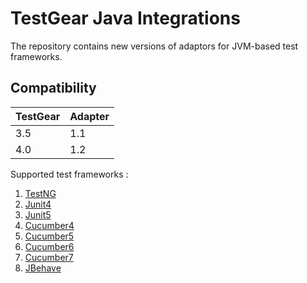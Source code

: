 # TestGear Java Integrations
The repository contains new versions of adaptors for JVM-based test frameworks.

## Compatibility

| TestGear | Adapter |
|----------|---------|
| 3.5      | 1.1     |
| 4.0      | 1.2     |

Supported test frameworks :
 1. [TestNG](https://github.com/TestGear-TMS/adapters-java/tree/main/testgear-adapter-testng)
 2. [Junit4](https://github.com/TestGear-TMS/adapters-java/tree/main/testgear-adapter-junit4)
 3. [Junit5](https://github.com/TestGear-TMS/adapters-java/tree/main/testgear-adapter-junit5)
 4. [Cucumber4](https://github.com/TestGear-TMS/adapters-java/tree/main/testgear-adapter-cucumber4)
 5. [Cucumber5](https://github.com/TestGear-TMS/adapters-java/tree/main/testgear-adapter-cucumber5)
 6. [Cucumber6](https://github.com/TestGear-TMS/adapters-java/tree/main/testgear-adapter-cucumber6)
 7. [Cucumber7](https://github.com/TestGear-TMS/adapters-java/tree/main/testgear-adapter-cucumber7)
 8. [JBehave](https://github.com/TestGear-TMS/adapters-java/tree/main/testgear-adapter-jbehave)
